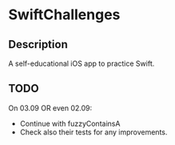 # SwiftChallenges

## Description
A self-educational iOS app to practice Swift.

## TODO
On 03.09 OR even 02.09:
- Continue with fuzzyContainsA
- Check also their tests for any improvements.


